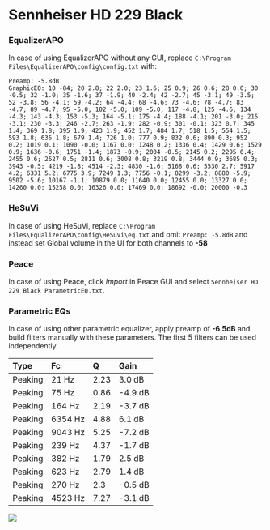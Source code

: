 # Sennheiser HD 229 Black

### EqualizerAPO
In case of using EqualizerAPO without any GUI, replace `C:\Program Files\EqualizerAPO\config\config.txt`
with:
```
Preamp: -5.8dB
GraphicEQ: 10 -84; 20 2.8; 22 2.0; 23 1.6; 25 0.9; 26 0.6; 28 0.0; 30 -0.5; 32 -1.0; 35 -1.6; 37 -1.9; 40 -2.4; 42 -2.7; 45 -3.1; 49 -3.5; 52 -3.8; 56 -4.1; 59 -4.2; 64 -4.4; 68 -4.6; 73 -4.6; 78 -4.7; 83 -4.7; 89 -4.7; 95 -5.0; 102 -5.0; 109 -5.0; 117 -4.8; 125 -4.6; 134 -4.3; 143 -4.3; 153 -5.3; 164 -5.1; 175 -4.4; 188 -4.1; 201 -3.0; 215 -3.1; 230 -3.3; 246 -2.7; 263 -1.9; 282 -0.9; 301 -0.1; 323 0.7; 345 1.4; 369 1.8; 395 1.9; 423 1.9; 452 1.7; 484 1.7; 518 1.5; 554 1.5; 593 1.8; 635 1.8; 679 1.4; 726 1.0; 777 0.9; 832 0.6; 890 0.3; 952 0.2; 1019 0.1; 1090 -0.0; 1167 0.0; 1248 0.2; 1336 0.4; 1429 0.6; 1529 0.9; 1636 -0.6; 1751 -1.4; 1873 -0.9; 2004 -0.5; 2145 0.2; 2295 0.4; 2455 0.6; 2627 0.5; 2811 0.6; 3008 0.8; 3219 0.8; 3444 0.9; 3685 0.3; 3943 -0.5; 4219 -1.8; 4514 -2.3; 4830 -1.6; 5168 0.6; 5530 2.7; 5917 4.2; 6331 5.2; 6775 3.9; 7249 1.3; 7756 -0.1; 8299 -3.2; 8880 -5.9; 9502 -5.6; 10167 -1.1; 10879 0.0; 11640 0.0; 12455 0.0; 13327 0.0; 14260 0.0; 15258 0.0; 16326 0.0; 17469 0.0; 18692 -0.0; 20000 -0.3
```

### HeSuVi
In case of using HeSuVi, replace `C:\Program Files\EqualizerAPO\config\HeSuVi\eq.txt` and omit `Preamp:
-5.8dB` and instead set Global volume in the UI for both channels to **-58**

### Peace
In case of using Peace, click *Import* in Peace GUI and select `Sennheiser HD 229 Black ParametricEQ.txt`.

### Parametric EQs
In case of using other parametric equalizer, apply preamp of **-6.5dB** and build filters manually with
these parameters. The first 5 filters can be used independently.

| Type    | Fc      |    Q | Gain    |
|:--------|:--------|:-----|:--------|
| Peaking | 21 Hz   | 2.23 | 3.0 dB  |
| Peaking | 75 Hz   | 0.86 | -4.9 dB |
| Peaking | 164 Hz  | 2.19 | -3.7 dB |
| Peaking | 6354 Hz | 4.88 | 6.1 dB  |
| Peaking | 9043 Hz | 5.25 | -7.2 dB |
| Peaking | 239 Hz  | 4.37 | -1.7 dB |
| Peaking | 382 Hz  | 1.79 | 2.5 dB  |
| Peaking | 623 Hz  | 2.79 | 1.4 dB  |
| Peaking | 270 Hz  | 2.3  | -0.5 dB |
| Peaking | 4523 Hz | 7.27 | -3.1 dB |

![](https://raw.githubusercontent.com/jaakkopasanen/AutoEq/master/results/headphonecom/sbaf-serious/Sennheiser%20HD%20229%20Black/Sennheiser%20HD%20229%20Black.png)